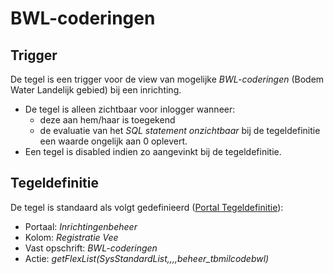 # BWL-coderingen

## Trigger

De tegel is een trigger voor de view van mogelijke *BWL-coderingen* (Bodem Water Landelijk gebied) bij een inrichting.

  * De tegel is alleen zichtbaar voor inlogger wanneer: 
    * deze aan hem/haar is toegekend 
    * de evaluatie van het *SQL statement onzichtbaar* bij de tegeldefinitie een waarde ongelijk aan 0 oplevert. 
  * Een tegel is disabled indien zo aangevinkt bij de tegeldefinitie.

## Tegeldefinitie

De tegel is standaard als volgt gedefinieerd ([Portal Tegeldefinitie](/docs/instellen_inrichten/portaldefinitie/portal_tegel.md)):

  * Portaal: *Inrichtingenbeheer*
  * Kolom: *Registratie Vee*
  * Vast opschrift: *BWL-coderingen*
  * Actie: *getFlexList(SysStandardList,,,,beheer_tbmilcodebwl)*


